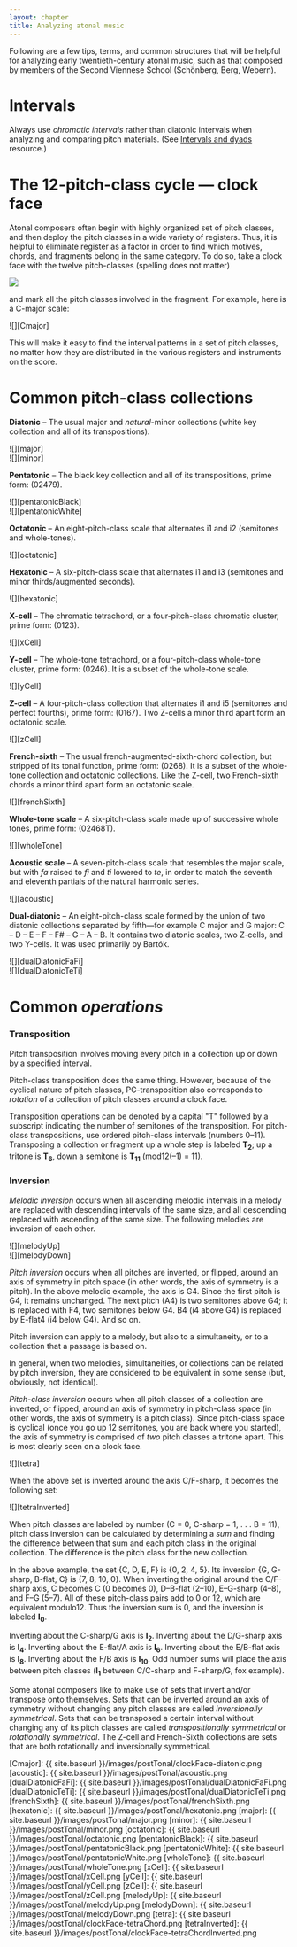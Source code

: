 ```yaml
---
layout: chapter
title: Analyzing atonal music
---
```


Following are a few tips, terms, and common structures that will be helpful for analyzing early twentieth-century atonal music, such as that composed by members of the Second Viennese School (Schönberg, Berg, Webern).

# Intervals 

Always use *chromatic intervals* rather than diatonic intervals when analyzing and comparing pitch materials. (See [Intervals and dyads][intervals] resource.)

# The 12-pitch-class cycle — clock face 

Atonal composers often begin with highly organized set of pitch classes, and then deploy the pitch classes in a wide variety of registers. Thus, it is helpful to eliminate register as a factor in order to find which motives, chords, and fragments belong in the same category. To do so, take a clock face with the twelve pitch-classes (spelling does not matter)

![][clock]

and mark all the pitch classes involved in the fragment. For example, here is a C-major scale:

![][Cmajor]

This will make it easy to find the interval patterns in a set of pitch classes, no matter how they are distributed in the various registers and instruments on the score.

# Common pitch-class collections 

**Diatonic** – The usual major and *natural*-minor collections (white key collection and all of its transpositions).

![][major]  
![][minor]

**Pentatonic** – The black key collection and all of its transpositions, prime form: (02479).

![][pentatonicBlack]  
![][pentatonicWhite]

**Octatonic** – An eight-pitch-class scale that alternates i1 and i2 (semitones and whole-tones).

![][octatonic]

**Hexatonic** – A six-pitch-class scale that alternates i1 and i3 (semitones and minor thirds/augmented seconds).

![][hexatonic]

**X-cell** – The chromatic tetrachord, or a four-pitch-class chromatic cluster, prime form: (0123).

![][xCell]

**Y-cell** – The whole-tone tetrachord, or a four-pitch-class whole-tone cluster, prime form: (0246). It is a subset of the whole-tone scale.

![][yCell]

**Z-cell** – A four-pitch-class collection that alternates i1 and i5 (semitones and perfect fourths), prime form: (0167). Two Z-cells a minor third apart form an octatonic scale.

![][zCell]

**French-sixth** – The usual french-augmented-sixth-chord collection, but stripped of its tonal function, prime form: (0268). It is a subset of the whole-tone collection and octatonic collections. Like the Z-cell, two French-sixth chords a minor third apart form an octatonic scale.

![][frenchSixth]

**Whole-tone scale** – A six-pitch-class scale made up of successive whole tones, prime form: (02468T).

![][wholeTone]

**Acoustic scale** – A seven-pitch-class scale that resembles the major scale, but with *fa* raised to *fi* and *ti* lowered to *te*, in order to match the seventh and eleventh partials of the natural harmonic series.

![][acoustic]

**Dual-diatonic** – An eight-pitch-class scale formed by the union of two diatonic collections separated by fifth—for example C major and G major: C – D – E – F – F# – G – A – B. It contains two diatonic scales, two Z-cells, and two Y-cells. It was used primarily by Bartók.

![][dualDiatonicFaFi]  
![][dualDiatonicTeTi]



# Common *operations* #

### Transposition ###

Pitch transposition involves moving every pitch in a collection up or down by a specified interval. 

Pitch-class transposition does the same thing. However, because of the cyclical nature of pitch classes, PC-transposition also corresponds to *rotation* of a collection of pitch classes around a clock face.

Transposition operations can be denoted by a capital "T" followed by a subscript indicating the number of semitones of the transposition. For pitch-class transpositions, use ordered pitch-class intervals (numbers 0–11). Transposing a collection or fragment up a whole step is labeled **T<sub>2</sub>**; up a tritone is **T<sub>6</sub>**, down a semitone is **T<sub>11</sub>** (mod12(–1) = 11).

### Inversion ###

*Melodic inversion* occurs when all ascending melodic intervals in a melody are replaced with descending intervals of the same size, and all descending replaced with ascending of the same size. The following melodies are inversion of each other.

![][melodyUp]  
![][melodyDown]

*Pitch inversion* occurs when all pitches are inverted, or flipped, around an axis of symmetry in pitch space (in other words, the axis of symmetry is a pitch). In the above melodic example, the axis is G4. Since the first pitch is G4, it remains unchanged. The next pitch (A4) is two semitones above G4; it is replaced with F4, two semitones below G4. B4 (i4 above G4) is replaced by E-flat4 (i4 below G4). And so on.

Pitch inversion can apply to a melody, but also to a simultaneity, or to a collection that a passage is based on.

In general, when two melodies, simultaneities, or collections can be related by pitch inversion, they are considered to be equivalent in some sense (but, obviously, not identical).

*Pitch-class inversion* occurs when all pitch classes of a collection are inverted, or flipped, around an axis of symmetry in pitch-class space (in other words, the axis of symmetry is a pitch class). Since pitch-class space is cyclical (once you go up 12 semitones, you are back where you started), the axis of symmetry is comprised of *two* pitch classes a tritone apart. This is most clearly seen on a clock face.

![][tetra]

When the above set is inverted around the axis C/F-sharp, it becomes the following set:

![][tetraInverted]

When pitch classes are labeled by number (C = 0, C-sharp = 1, . . . B = 11), pitch class inversion can be calculated by determining a *sum* and finding the difference between that sum and each pitch class in the original collection. The difference is the pitch class for the new collection.

In the above example, the set {C, D, E, F} is {0, 2, 4, 5}. Its inversion {G, G-sharp, B-flat, C} is {7, 8, 10, 0}. When inverting the original around the C/F-sharp axis, C becomes C (0 becomes 0), D–B-flat (2–10), E–G-sharp (4–8), and F–G (5–7). All of these pitch-class pairs add to 0 or 12, which are equivalent modulo12. Thus the inversion sum is 0, and the inversion is labeled **I<sub>0</sub>**.

Inverting about the C-sharp/G axis is **I<sub>2</sub>**. Inverting about the D/G-sharp axis is **I<sub>4</sub>**. Inverting about the E-flat/A axis is **I<sub>6</sub>**. Inverting about the E/B-flat axis is **I<sub>8</sub>**. Inverting about the F/B axis is **I<sub>10</sub>**. Odd number sums will place the axis between pitch classes (**I<sub>1</sub>** between C/C-sharp and F-sharp/G, fox example).

Some atonal composers like to make use of sets that invert and/or transpose onto themselves. Sets that can be inverted around an axis of symmetry without changing any pitch classes are called *inversionally symmetrical*. Sets that can be transposed a certain interval without changing any of its pitch classes are called *transpositionally symmetrical* or *rotationally symmetrical*. The Z-cell and French-Sixth collections are sets that are both rotationally and inversionally symmetrical. 



[intervals]: Intervals.html
[clock]: //images/postTonal/clockFace.png
[Cmajor]: {{ site.baseurl }}/images/postTonal/clockFace-diatonic.png
[acoustic]: {{ site.baseurl }}/images/postTonal/acoustic.png
[dualDiatonicFaFi]: {{ site.baseurl }}/images/postTonal/dualDiatonicFaFi.png
[dualDiatonicTeTi]: {{ site.baseurl }}/images/postTonal/dualDiatonicTeTi.png
[frenchSixth]: {{ site.baseurl }}/images/postTonal/frenchSixth.png
[hexatonic]: {{ site.baseurl }}/images/postTonal/hexatonic.png
[major]: {{ site.baseurl }}/images/postTonal/major.png
[minor]: {{ site.baseurl }}/images/postTonal/minor.png
[octatonic]: {{ site.baseurl }}/images/postTonal/octatonic.png
[pentatonicBlack]: {{ site.baseurl }}/images/postTonal/pentatonicBlack.png
[pentatonicWhite]: {{ site.baseurl }}/images/postTonal/pentatonicWhite.png
[wholeTone]: {{ site.baseurl }}/images/postTonal/wholeTone.png
[xCell]: {{ site.baseurl }}/images/postTonal/xCell.png
[yCell]: {{ site.baseurl }}/images/postTonal/yCell.png
[zCell]: {{ site.baseurl }}/images/postTonal/zCell.png
[melodyUp]: {{ site.baseurl }}/images/postTonal/melodyUp.png
[melodyDown]: {{ site.baseurl }}/images/postTonal/melodyDown.png
[tetra]: {{ site.baseurl }}/images/postTonal/clockFace-tetraChord.png
[tetraInverted]: {{ site.baseurl }}/images/postTonal/clockFace-tetraChordInverted.png